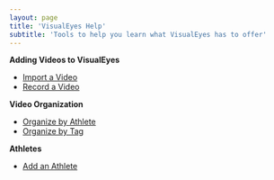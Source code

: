 ```yaml
---
layout: page
title: 'VisualEyes Help'
subtitle: 'Tools to help you learn what VisualEyes has to offer'
---
```


**Adding Videos to VisualEyes**

- [Import a Video](/help/import-video.md)
- [Record a Video](/help/record-video.md)

**Video Organization**
- [Organize by Athlete](/help/video-organization/organization-by-athlete.md)
- [Organize by Tag](/help/video-organization/organization-by-tag.md)

**Athletes**
- [Add an Athlete](/help/add-athlete.md)
